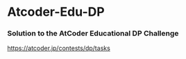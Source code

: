 # Atcoder-Edu-DP

### Solution to the AtCoder Educational DP Challenge
https://atcoder.jp/contests/dp/tasks

